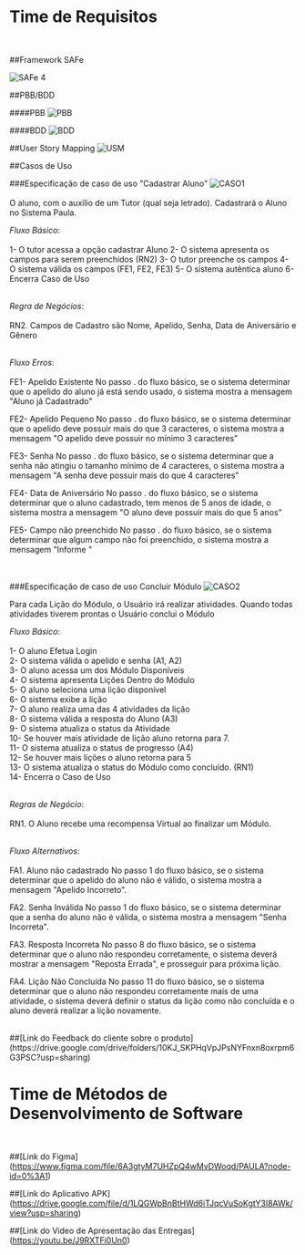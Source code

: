 # Time de Requisitos

<br>

##Framework SAFe

![SAFe 4](./../img/safe_unidade_4.png)

##PBB/BDD

####PBB
![PBB](./../img/PBB_unidade_4.png)

####BDD
![BDD](./../img/BDD_unidade_4.png)

##User Story Mapping
![USM](./../img/USM.png)

##Casos de Uso

###Especificação de caso de uso "Cadastrar Aluno"
![CASO1](./../img/caso_uso_1.jpg)
<br><br>
O aluno, com o auxílio de um Tutor (qual seja letrado). Cadastrará o Aluno no Sistema Paula.<br>

_Fluxo Básico_:<br><br>
1- O tutor acessa a opção cadastrar Aluno
2- O sistema apresenta os campos para serem preenchidos (RN2)
3- O tutor preenche os campos
4- O sistema válida os campos (FE1, FE2, FE3)
5- O sistema autêntica aluno
6- Encerra Caso de Uso<br><br>

_Regra de Negócios_:<br><br>
RN2. Campos de Cadastro são Nome, Apelido, Senha, Data de Aniversário e Gênero<br><br>

_Fluxo Erros_:<br><br>
FE1- Apelido Existente No passo . do fluxo básico, se o sistema determinar que o apelido do aluno já está sendo usado, o sistema mostra a mensagem "Aluno já Cadastrado"

FE2- Apelido Pequeno No passo . do fluxo básico, se o sistema determinar que o apelido deve possuir mais do que 3 caracteres, o sistema mostra a mensagem "O apelido deve possuir no mínimo 3 caracteres"

FE3- Senha No passo . do fluxo básico, se o sistema determinar que a senha não atingiu o tamanho mínimo de 4 caracteres, o sistema mostra a mensagem "A senha deve possuir mais do que 4 caracteres"

FE4- Data de Aniversário No passo . do fluxo básico, se o sistema determinar que o aluno cadastrado, tem menos de 5 anos de idade, o sistema mostra a mensagem "O aluno deve possuir mais do que 5 anos"

FE5- Campo não preenchido No passo . do fluxo básico, se o sistema determinar que algum campo não foi preenchido, o sistema mostra a mensagem "Informe <Campo Faltante>"

<br><br>
###Especificação de caso de uso Concluir Módulo
![CASO2](./../img/caso_uso_2.jpg)<br>

Para cada Lição do Módulo, o Usuário irá realizar atividades. Quando todas atividades tiverem prontas o Usuário conclui o Módulo<br>

_Fluxo Básico_:<br><br>
1- O aluno Efetua Login<br>
2- O sistema válida o apelido e senha (A1, A2)<br>
3- O aluno acessa um dos Módulo Disponíveis<br>
4- O sistema apresenta Lições Dentro do Módulo<br>
5- O aluno seleciona uma lição disponível<br>
6- O sistema exibe a lição<br>
7- O aluno realiza uma das 4 atividades da lição<br>
8- O sistema válida a resposta do Aluno (A3)<br>
9- O sistema atualiza o status da Atividade<br>
10- Se houver mais atividade de lição aluno retorna para 7.<br>
11- O sistema atualiza o status de progresso (A4)<br>
12- Se houver mais lições o aluno retorna para 5<br>
13- O sistema atualiza o status do Módulo como concluído. (RN1)<br>
14- Encerra o Caso de Uso<br><br>

_Regras de Negócio_:<br><br>
RN1. O Aluno recebe uma recompensa Virtual ao finalizar um Módulo.
<br><br>

_Fluxo Alternativos_:<br><br>
FA1. Aluno não cadastrado No passo 1 do fluxo básico, se o sistema determinar que o apelido do aluno não é válido, o sistema mostra a mensagem "Apelido Incorreto".

FA2. Senha Inválida No passo 1 do fluxo básico, se o sistema determinar que a senha do aluno não é válida, o sistema mostra a mensagem "Senha Incorreta".

FA3. Resposta Incorreta No passo 8 do fluxo básico, se o sistema determinar que o aluno não respondeu corretamente, o sistema deverá mostrar a mensagem "Reposta Errada", e prosseguir para próxima lição.

FA4. Lição Não Concluída No passo 11 do fluxo básico, se o sistema determinar que o aluno não respondeu corretamente mais de uma atividade, o sistema deverá definir o status da lição como não concluída e o aluno deverá realizar a lição novamente.

<br>
##[Link do Feedback do cliente sobre o produto](https://drive.google.com/drive/folders/10KJ_SKPHqVpJPsNYFnxn8oxrpm6G3PSC?usp=sharing)

<br>

# Time de Métodos de Desenvolvimento de Software

<br>

##[Link do Figma]
(https://www.figma.com/file/6A3gtyM7UHZpQ4wMvDWoqd/PAULA?node-id=0%3A1)

##[Link do Aplicativo APK]
(https://drive.google.com/file/d/1LQGWpBnBtHWd6iTJqcVuSoKgtY3l8AWk/view?usp=sharing)

##[Link do Video de Apresentação das Entregas]
(https://youtu.be/J9RXTFi0Un0)
